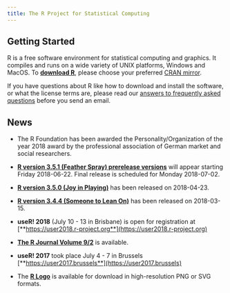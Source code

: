 ```yaml
---
title: The R Project for Statistical Computing
---
```


## Getting Started

R is a free software environment for statistical computing and graphics. It compiles and runs on a wide variety of UNIX platforms, Windows and MacOS. To **[download R](https://cran.r-project.org/mirrors.html)**, please choose your preferred [CRAN mirror](https://cran.r-project.org/mirrors.html).

If you have questions about R like how to download and install the software, or what the license terms are, please read our [answers to frequently asked questions](https://cran.R-project.org/faqs.html) before you send an email.

## News

- The R Foundation has been awarded the Personality/Organization of the year 2018 award by the professional association of German market and social researchers.

-   [**R version 3.5.1 (Feather Spray) prerelease versions**](http://cran.r-project.org/src/base-prerelease) will appear starting Friday 2018-06-22. Final release is scheduled for Monday 2018-07-02. 

-   [**R version 3.5.0 (Joy in Playing)**](https://cran.r-project.org/src/base/R-3)
    has been released on 2018-04-23.
  
-    [**R version 3.4.4 (Someone to Lean On)**](https://cran.r-project.org/src/base/R-3) has been released on 2018-03-15.

-	**useR! 2018** (July 10 - 13 in Brisbane) is open for registration
     at [**https://user2018.r-project.org**](https://user2018.r-project.org)

-   [**The R Journal Volume 9/2**](https://journal.r-project.org/archive/2017-2) is available.

-	**useR! 2017** took place July 4 - 7 in Brussels [**https://user2017.brussels**](https://user2017.brussels)

-   The [**R Logo**](https://www.r-project.org/logo) is available for download
    in high-resolution PNG or SVG formats.

<!--- (Boilerplate for release run-in)
-   [**R version 3.1.3 (Smooth Sidewalk) prerelease versions**](http://cran.r-project.org/src/base-prerelease) will appear starting February 28. Final release is scheduled for 2015-03-09.
-->
